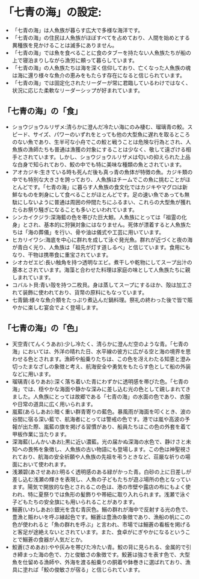 # 「七青の海」の設定:

* 「七青の海」は人魚族が暮らす広大で多様な海洋です。
* 「七青の海」の住民は人魚族がほぼすべてを占めており、人間を始めとする異種族を見かけることは滅多にありません。
* 「七青の海」では魚を食べることに食のタブーを持たない人魚族たちが船の上で寝泊まりしながら漁労に頼って暮らしています。
* 「七青の海」の人魚族たちは海を深く信仰しており、亡くなった人魚族の魂は海に還り様々な魚介の恵みをもたらす存在になると信じられています。
* 「七青の海」では固定化されたリーダーが常に君臨しているわけではなく、状況に応じた柔軟なリーダーシップが好まれています。

## 「七青の海」の「食」

* ショウジョウルリザメ:清らかに澄んだ冷たい海にのみ棲む、瑠璃青の鮫。スピード、サイズ、パワーのいずれをとっても他の大型魚に遅れを取るところのない魚であり、生半可な小舟でこの鮫と戦うことは危険な行為とされ、人魚族の漁師たちも普通は漁獲の対象にすることは少なく、敬して遠ざける相手とされています。しかし、ショウジョウルリザメは匂いの抑えられた上品な白身で知られており、鮫の中でも特に美味な種類の魚とされています。
* アオカジキ:生きている時も死んだ後も真っ青の魚体が特徴の魚。カジキ類の中でも特別な大きさを誇っており、人魚族はチームでこの魚に挑むことがほとんどです。「七青の海」に暮らす人魚族の食文化ではカジキやマグロは新鮮なものを刺身にして食べることがほとんどです。足の速い魚であっても無駄にしないように普通は周囲の仲間たちにふるまい、これらの大型魚が獲れたらお祭り騒ぎになることも多いといわれています。
* シンカイクジラ:深海藍の色を帯びた巨大鯨。人魚族にとっては「祖霊の化身」とされ、基本的に狩猟対象にはなりません。死体が漂着すると人魚族たちは「海の葬儀」を行い、骨や油は儀式や工芸に用いています。
* ヒカリイワシ:海底を中心に群れを成して泳ぐ発光魚。群れが近づくと夜の海が青白く光り、人魚族は「祖先が灯す道しるべ」と信じています。食用にもなり、干物は携帯食に重宝されています。
* シオカゼエビ:長い触角を持つ透明なエビ。煮干しや乾物にしてスープ出汁の基本とされています。海藻と合わせた料理は家庭の味として人魚族たちに親しまれています。
* コバルト貝:青い殻を持つ二枚貝。身は蒸してスープにするほか、殻は加工されて装飾に使われており、貨幣の原料にもなっています。
* 七青鍋:様々な魚介類をたっぷり煮込んだ鍋料理。祭礼の終わった後で皆で賑やかに楽しむ宴会でよく登場します。

## 「七青の海」の「色」

* 天空青(てんくうあお):少し冷たく、清らかに澄んだ空のような青。「七青の海」においては、外洋の晴れた日、水平線の彼方に広がる空と海の境界を思わせる色とされます。漁師や船乗りたちは、この色を冴えわたる知恵と澄み切ったまなざしの象徴と考え、航海安全や勇気をもたらす色として船の外装などに用います。
* 瑠璃青(るりあお):深く落ち着いた青にわずかに透明感を帯びた色。「七青の海」では、穏やかな海面や静かな深みに差し込む光の色として親しまれてきました。人魚族にとっては故郷である「七青の海」の水面の色であり、衣服や日常の道具に広く用いられます。
* 嵐藍(あらしあお):暗く重い群青寄りの藍色。暴風雨が海面を叩くとき、波の谷間に宿る深い藍で、航海者にとっては警戒の色です。港では嵐や高波の予報が出た際、嵐藍の旗を掲げる習慣があり、船員たちはこの色の外套を着て甲板作業に当たります。
* 深海藍(しんかいあお);黒に近い濃藍。光の届かぬ深海の水色で、静けさと未知への畏怖を象徴し、人魚族の古い物語にも登場します。この色は神聖視されており、航海の安全祈願や人魚族の先祖を弔うときなど、荘厳な祈りの場面において使われます。
* 浅瀬碧(あさせあお):明るく透明感のある緑がかった青。白砂の上に日差しが差し込む浅瀬の輝きを表現し、人魚の子どもたちが遊ぶ場所の色となっています。陽気で開放的な色とされるこの色は、港の市壁や露店の布にもよく使われ、特に夏祭りでは魚形の髪飾りや帯紐に取り入れられます。浅瀬で泳ぐ子どもたちの安全旗にも用いられることがあります。
* 鰯蒼(いわしあお):銀光を含む青灰色。鰯の群れが海中で反射する光の色で、豊漁と賑わいを呼ぶ縁起色です。鰯蒼は豊漁の象徴であり、漁船の帆にこの色が使われると「魚の群れを呼ぶ」と言われ、市場では鰯蒼の看板を掲げると客足が途絶えないとされています。また、食卓がにぎやかになるということで鰯蒼の食器が人気だとか。
* 鮫蒼(さめあお):やや灰みを帯びた冷たい青。鮫の背に見られる、金属的で引き締まった海の色で、力と俊敏さの象徴です。鮫蒼は強さを表す色で、大型魚を仕留める漁師や、外海を渡る船乗りの胴着や鉢巻きに選ばれており、漁具に塗れば「鮫の俊敏さが宿る」と信じられています。
